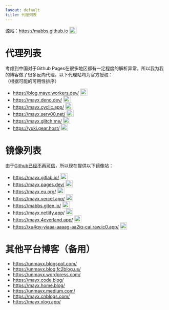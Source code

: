 ```yaml
---
layout: default
title: 代理列表
---
```


  源站：<https://mabbs.github.io> <img src="https://mabbs.github.io/images/online.svg" style="width:22px;vertical-align: bottom" onerror="this.src = '/images/offline.svg'"/>   



# 代理列表
考虑到中国对于Github Pages在很多地区都有一定程度的解析异常，所以我为我的博客做了很多反向代理。以下代理站均为官方授权：   
（根据可能的可用性排序）   
- <https://blog.mayx.workers.dev/> <img src="https://blog.mayx.workers.dev/images/online.svg" style="width:22px;vertical-align: bottom" onerror="this.src = '/images/offline.svg'"/>   
- <https://mayx.deno.dev/> <img src="https://mayx.deno.dev/images/online.svg" style="width:22px;vertical-align: bottom" onerror="this.src = '/images/offline.svg'"/>   
- <https://mayx.cyclic.app/> <img src="https://mayx.cyclic.app/images/online.svg" style="width:22px;vertical-align: bottom" onerror="this.src = '/images/offline.svg'"/>   
- <https://mayx.serv00.net/> <img src="https://mayx.serv00.net/images/online.svg" style="width:22px;vertical-align: bottom" onerror="this.src = '/images/offline.svg'"/>   
- <https://mayx.glitch.me/> <img src="https://mayx.glitch.me/images/online.svg" style="width:22px;vertical-align: bottom" onerror="this.src = '/images/offline.svg'"/>   
- <https://yuki.gear.host/> <img src="https://yuki.gear.host/images/online.svg" style="width:22px;vertical-align: bottom" onerror="this.src = '/images/offline.svg'"/>   

# 镜像列表
由于[Github已经不再可信](/2022/01/04/banned.html)，所以现在提供以下镜像站：   
- <https://mayx.gitlab.io/> <img src="https://mayx.gitlab.io/images/online.svg" style="width:22px;vertical-align: bottom" onerror="this.src = '/images/offline.svg'"/>   
- <https://mayx.pages.dev/> <img src="https://mayx.pages.dev/images/online.svg" style="width:22px;vertical-align: bottom" onerror="this.src = '/images/offline.svg'"/>   
- <https://mayx.eu.org/> <img src="https://mayx.eu.org/images/online.svg" style="width:22px;vertical-align: bottom" onerror="this.src = '/images/offline.svg'"/>   
- <https://mayx.vercel.app/> <img src="https://mayx.vercel.app/images/online.svg" style="width:22px;vertical-align: bottom" onerror="this.src = '/images/offline.svg'"/>   
- <https://mabbs.gitee.io/> <img src="https://mabbs.gitee.io/images/online.svg" style="width:22px;vertical-align: bottom" onerror="this.src = '/images/offline.svg'"/>   
- <https://mayx.netlify.app/> <img src="https://mayx.netlify.app/images/online.svg" style="width:22px;vertical-align: bottom" onerror="this.src = '/images/offline.svg'"/>   
- <https://mayx.4everland.app/> <img src="https://mayx.4everland.app/images/online.svg" style="width:22px;vertical-align: bottom" onerror="this.src = '/images/offline.svg'"/>   
- <https://xu4qy-yiaaa-aaaag-aa2iq-cai.raw.ic0.app/> <img src="https://xu4qy-yiaaa-aaaag-aa2iq-cai.raw.ic0.app/images/online.svg" style="width:22px;vertical-align: bottom" onerror="this.src = '/images/offline.svg'"/>   

# 其他平台博客（备用）
- <https://unmayx.blogspot.com/>   
- <https://unmayx.blog.fc2blog.us/>   
- <https://unmayx.wordpress.com/>   
- <https://mayx.code.blog/>   
- <https://mayx.home.blog/>   
- <https://unmayx.medium.com/>   
- <https://mayx.cnblogs.com/>   
- <https://mayx.xlog.app/>   
